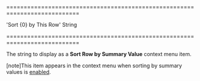 <!--**
/*-------------------------------------------
    Auto-generated file. Do not modify.
-------------------------------------------

**-->
===========================================================================
<!--default-->'Sort {0} by This Row'<!--/default-->
<!--type-->String<!--/type-->
===========================================================================

<!--shortDescription-->
The string to display as a **Sort Row by Summary Value** context menu item.
<!--/shortDescription-->

<!--fullDescription-->
[note]This item appears in the context menu when sorting by summary values is [enabled](/Documentation/ApiReference/UI_Widgets/dxPivotGrid/Configuration/#allowSortingBySummary).
<!--/fullDescription-->